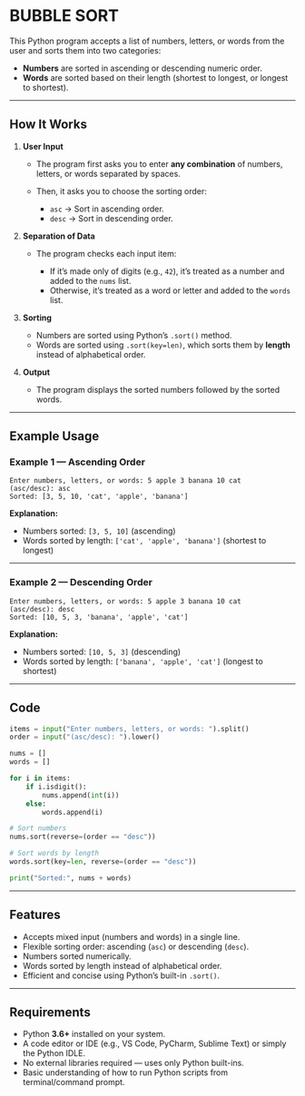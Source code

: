# **BUBBLE SORT**

This Python program accepts a list of numbers, letters, or words from the user and sorts them into two categories:

* **Numbers** are sorted in ascending or descending numeric order.
* **Words** are sorted based on their length (shortest to longest, or longest to shortest).

---

## **How It Works**

1. **User Input**

   * The program first asks you to enter **any combination** of numbers, letters, or words separated by spaces.
   * Then, it asks you to choose the sorting order:

     * `asc` → Sort in ascending order.
     * `desc` → Sort in descending order.

2. **Separation of Data**

   * The program checks each input item:

     * If it’s made only of digits (e.g., `42`), it’s treated as a number and added to the `nums` list.
     * Otherwise, it’s treated as a word or letter and added to the `words` list.

3. **Sorting**

   * Numbers are sorted using Python’s `.sort()` method.
   * Words are sorted using `.sort(key=len)`, which sorts them by **length** instead of alphabetical order.

4. **Output**

   * The program displays the sorted numbers followed by the sorted words.

---

## **Example Usage**

### **Example 1 — Ascending Order**

```
Enter numbers, letters, or words: 5 apple 3 banana 10 cat
(asc/desc): asc
Sorted: [3, 5, 10, 'cat', 'apple', 'banana']
```

**Explanation:**

* Numbers sorted: `[3, 5, 10]` (ascending)
* Words sorted by length: `['cat', 'apple', 'banana']` (shortest to longest)

---

### **Example 2 — Descending Order**

```
Enter numbers, letters, or words: 5 apple 3 banana 10 cat
(asc/desc): desc
Sorted: [10, 5, 3, 'banana', 'apple', 'cat']
```

**Explanation:**

* Numbers sorted: `[10, 5, 3]` (descending)
* Words sorted by length: `['banana', 'apple', 'cat']` (longest to shortest)

---

## **Code**

```python
items = input("Enter numbers, letters, or words: ").split()
order = input("(asc/desc): ").lower()

nums = []
words = []

for i in items:
    if i.isdigit():
        nums.append(int(i))
    else:
        words.append(i)

# Sort numbers
nums.sort(reverse=(order == "desc"))

# Sort words by length
words.sort(key=len, reverse=(order == "desc"))

print("Sorted:", nums + words)
```

---

## **Features**

* Accepts mixed input (numbers and words) in a single line.
* Flexible sorting order: ascending (`asc`) or descending (`desc`).
* Numbers sorted numerically.
* Words sorted by length instead of alphabetical order.
* Efficient and concise using Python’s built-in `.sort()`.

---

## **Requirements**

* Python **3.6+** installed on your system.
* A code editor or IDE (e.g., VS Code, PyCharm, Sublime Text) or simply the Python IDLE.
* No external libraries required — uses only Python built-ins.
* Basic understanding of how to run Python scripts from terminal/command prompt.




